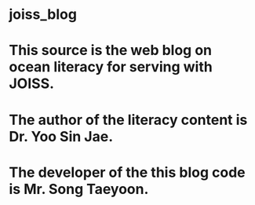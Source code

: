 # joiss_blog
# This source is the web blog on ocean literacy for serving with JOISS.
# The author of the literacy content is Dr. Yoo Sin Jae.
# The developer of the this blog code is Mr. Song Taeyoon.

